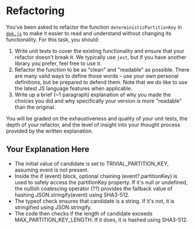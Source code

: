# Refactoring

You've been asked to refactor the function `deterministicPartitionKey` in [`dpk.js`](dpk.js) to make it easier to read and understand without changing its functionality. For this task, you should:

1. Write unit tests to cover the existing functionality and ensure that your refactor doesn't break it. We typically use `jest`, but if you have another library you prefer, feel free to use it.
2. Refactor the function to be as "clean" and "readable" as possible. There are many valid ways to define those words - use your own personal definitions, but be prepared to defend them. Note that we do like to use the latest JS language features when applicable.
3. Write up a brief (~1 paragraph) explanation of why you made the choices you did and why specifically your version is more "readable" than the original.

You will be graded on the exhaustiveness and quality of your unit tests, the depth of your refactor, and the level of insight into your thought process provided by the written explanation.

## Your Explanation Here

- The initial value of candidate is set to TRIVIAL_PARTITION_KEY, assuming event is not present.
- Inside the if (event) block, optional chaining (event?.partitionKey) is used to safely access the partitionKey property. If it's null or undefined, the nullish coalescing operator (??) provides the fallback value of hashing JSON.stringify(event) using SHA3-512.
- The typeof check ensures that candidate is a string. If it's not, it is stringified using JSON.stringify.
- The code then checks if the length of candidate exceeds MAX_PARTITION_KEY_LENGTH. If it does, it is hashed using SHA3-512.
